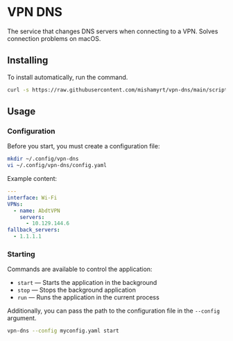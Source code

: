 # VPN DNS

The service that changes DNS servers when connecting to a VPN. Solves connection problems on macOS.

## Installing

To install automatically, run the command.

```sh
curl -s https://raw.githubusercontent.com/mishamyrt/vpn-dns/main/scripts/install_latest.py | python3
```

## Usage

### Configuration

Before you start, you must create a configuration file:

```sh
mkdir ~/.config/vpn-dns
vi ~/.config/vpn-dns/config.yaml
```

Example content:

```yaml
---
interface: Wi-Fi
VPNs:
  - name: AbdtVPN
    servers:
      - 10.129.144.6
fallback_servers:
  - 1.1.1.1
```

### Starting

Commands are available to control the application:

* `start` — Starts the application in the background
* `stop` — Stops the background application
* `run` — Runs the application in the current process

Additionally, you can pass the path to the configuration file in the `--config` argument.

```sh
vpn-dns --config myconfig.yaml start
```